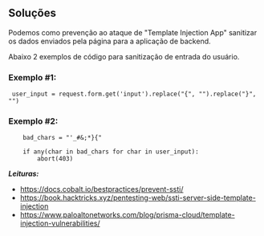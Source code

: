 ## Soluções

Podemos como prevenção ao ataque de "Template Injection App" sanitizar os dados enviados pela página para a aplicação de backend.

Abaixo 2 exemplos de código para sanitização de entrada do usuário.

### Exemplo #1:

```
 user_input = request.form.get('input').replace("{", "").replace("}", "")
```

### Exemplo #2:

```
    bad_chars = "'_#&;*}{"

    if any(char in bad_chars for char in user_input):
        abort(403)
```


___Leituras:___

- https://docs.cobalt.io/bestpractices/prevent-ssti/
- https://book.hacktricks.xyz/pentesting-web/ssti-server-side-template-injection
- https://www.paloaltonetworks.com/blog/prisma-cloud/template-injection-vulnerabilities/

